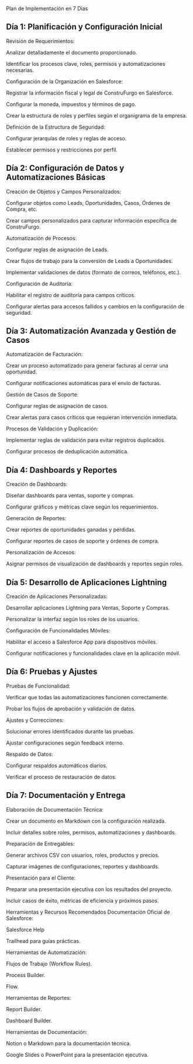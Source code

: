 Plan de Implementación en 7 Días
## Día 1: Planificación y Configuración Inicial
Revisión de Requerimientos:

Analizar detalladamente el documento proporcionado.

Identificar los procesos clave, roles, permisos y automatizaciones necesarias.

Configuración de la Organización en Salesforce:

Registrar la información fiscal y legal de ConstruFurgo en Salesforce.

Configurar la moneda, impuestos y términos de pago.

Crear la estructura de roles y perfiles según el organigrama de la empresa.

Definición de la Estructura de Seguridad:

Configurar jerarquías de roles y reglas de acceso.

Establecer permisos y restricciones por perfil.

## Día 2: Configuración de Datos y Automatizaciones Básicas
Creación de Objetos y Campos Personalizados:

Configurar objetos como Leads, Oportunidades, Casos, Órdenes de Compra, etc.

Crear campos personalizados para capturar información específica de ConstruFurgo.

Automatización de Procesos:

Configurar reglas de asignación de Leads.

Crear flujos de trabajo para la conversión de Leads a Oportunidades.

Implementar validaciones de datos (formato de correos, teléfonos, etc.).

Configuración de Auditoría:

Habilitar el registro de auditoría para campos críticos.

Configurar alertas para accesos fallidos y cambios en la configuración de seguridad.

## Día 3: Automatización Avanzada y Gestión de Casos
Automatización de Facturación:

Crear un proceso automatizado para generar facturas al cerrar una oportunidad.

Configurar notificaciones automáticas para el envío de facturas.

Gestión de Casos de Soporte:

Configurar reglas de asignación de casos.

Crear alertas para casos críticos que requieran intervención inmediata.

Procesos de Validación y Duplicación:

Implementar reglas de validación para evitar registros duplicados.

Configurar procesos de deduplicación automática.

## Día 4: Dashboards y Reportes
Creación de Dashboards:

Diseñar dashboards para ventas, soporte y compras.

Configurar gráficos y métricas clave según los requerimientos.

Generación de Reportes:

Crear reportes de oportunidades ganadas y perdidas.

Configurar reportes de casos de soporte y órdenes de compra.

Personalización de Accesos:

Asignar permisos de visualización de dashboards y reportes según roles.

## Día 5: Desarrollo de Aplicaciones Lightning
Creación de Aplicaciones Personalizadas:

Desarrollar aplicaciones Lightning para Ventas, Soporte y Compras.

Personalizar la interfaz según los roles de los usuarios.

Configuración de Funcionalidades Móviles:

Habilitar el acceso a Salesforce App para dispositivos móviles.

Configurar notificaciones y funcionalidades clave en la aplicación móvil.

## Día 6: Pruebas y Ajustes
Pruebas de Funcionalidad:

Verificar que todas las automatizaciones funcionen correctamente.

Probar los flujos de aprobación y validación de datos.

Ajustes y Correcciones:

Solucionar errores identificados durante las pruebas.

Ajustar configuraciones según feedback interno.

Respaldo de Datos:

Configurar respaldos automáticos diarios.

Verificar el proceso de restauración de datos.

## Día 7: Documentación y Entrega
Elaboración de Documentación Técnica:

Crear un documento en Markdown con la configuración realizada.

Incluir detalles sobre roles, permisos, automatizaciones y dashboards.

Preparación de Entregables:

Generar archivos CSV con usuarios, roles, productos y precios.

Capturar imágenes de configuraciones, reportes y dashboards.

Presentación para el Cliente:

Preparar una presentación ejecutiva con los resultados del proyecto.

Incluir casos de éxito, métricas de eficiencia y próximos pasos.

Herramientas y Recursos Recomendados
Documentación Oficial de Salesforce:

Salesforce Help

Trailhead para guías prácticas.

Herramientas de Automatización:

Flujos de Trabajo (Workflow Rules).

Process Builder.

Flow.

Herramientas de Reportes:

Report Builder.

Dashboard Builder.

Herramientas de Documentación:

Notion o Markdown para la documentación técnica.

Google Slides o PowerPoint para la presentación ejecutiva.